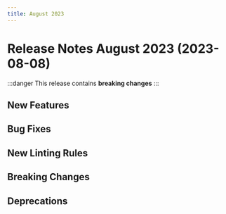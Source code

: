 ```yaml
---
title: August 2023
---
```


# Release Notes August 2023 (2023-08-08)

:::danger
This release contains **breaking changes**
:::

## New Features

## Bug Fixes

## New Linting Rules

## Breaking Changes

## Deprecations
